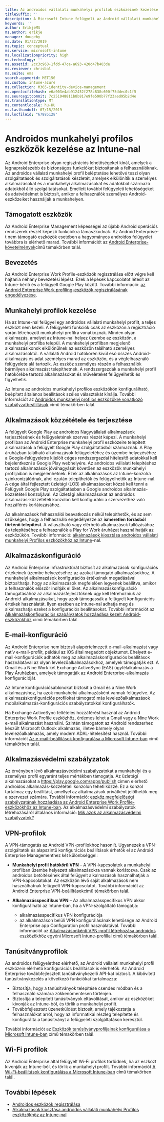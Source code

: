 ```yaml
---
title: Az androidos vállalati munkahelyi profilok eszközeinek kezelése Microsoft Intune
titleSuffix: ''
description: A Microsoft Intune felügyeli az Android vállalati munkahelyi profilok eszközeit, így további felügyeleti lehetőségeket és adatvédelmet biztosíthat, amikor a felhasználók személyes Android-eszközeiket használják a munkahelyen.
keywords: ''
author: ErikjeMS
ms.author: erikje
manager: dougeby
ms.date: 01/22/2019
ms.topic: conceptual
ms.service: microsoft-intune
ms.localizationpriority: high
ms.technology: ''
ms.assetid: 2cc3c960-1fdd-47ca-a693-420d47b403de
ms.reviewer: chrisbal
ms.suite: ems
search.appverid: MET150
ms.custom: intune-azure
ms.collection: M365-identity-device-management
ms.openlocfilehash: e6a003e4ab912452f278c838c600f75ddec0c1f5
ms.sourcegitcommit: 7c251948811b8b817e9fe590b77f23aed95b2d4e
ms.translationtype: MT
ms.contentlocale: hu-HU
ms.lasthandoff: 07/15/2019
ms.locfileid: "67885128"
---
```

# <a name="manage-android-work-profile-devices-with-intune"></a>Androidos munkahelyi profilos eszközök kezelése az Intune-nal

Az Android Enterprise olyan regisztrációs lehetőségeket kínál, amelyek a legnaprakészebb és biztonságos funkciókat biztosítanak a felhasználóknak. Az androidos vállalati munkahelyi profil beléptetése lehetővé teszi olyan szolgáltatások és szolgáltatások készletét, amelyek elkülönítik a személyes alkalmazásokat és a munkahelyi alkalmazásokat és adatokból származó adatokból álló szolgáltatásokat. Emellett további felügyeleti lehetőségeket és adatvédelmet is biztosít, amikor a felhasználók személyes Android-eszközeiket használják a munkahelyen. 

## <a name="supported-devices"></a>Támogatott eszközök

Az Android Enterprise Management képességei az újabb Android operációs rendszerek részét képező funkciókra támaszkodnak. Az Android Enterprise-t nem támogató eszközök esetében a hagyományos androidos felügyelet továbbra is elérhető marad. További információt az [Android Enterprise-követelmények](https://support.google.com/work/android/answer/6174145?hl=en&ref_topic=6151012)című témakörben talál.

## <a name="onboarding"></a>Bevezetés

Az Android Enterprise Work Profile-eszközök regisztrálása előtt végre kell hajtania néhány bevezetési lépést. Ezek a lépések kapcsolatot létesít az Intune-bérlő és a felügyelt Google Play között. További információ: [az Android Enterprise Work profiling-eszközök regisztrálásának engedélyezése](android-work-profile-enroll.md).

## <a name="work-profile-management"></a>Munkahelyi profilok kezelése

Ha az Intune-nal felügyel egy androidos vállalati munkahelyi profilt, a teljes eszközt nem kezeli. A felügyeleti funkciók csak az eszközön a regisztráció során létrehozott munkahelyi profilra vonatkoznak. Minden olyan alkalmazás, amelyet az Intune-nal helyez üzembe az eszközön, a munkahelyi profilba települ. A munkahelyi profilban megjelenő alkalmazásikonok elkülönülnek az eszközön található személyes alkalmazásoktól. A vállalati Android hatókörén kívül eső összes Android-alkalmazás és adat személyes marad az eszközön, és a végfelhasználó felügyelete alá tartozik. Az eszköz személyes részén a felhasználók bármilyen alkalmazást telepíthetnek. A rendszergazdák a munkahelyi profil hatókörébe tartozó alkalmazásokat és műveleteket felügyelhetik és figyelhetik.

Az Intune az androidos munkahelyi profilos eszközökön konfigurálható, beépített általános beállítások széles választékát kínálja. További információt az [Androidos munkahelyi profilos eszközökre vonatkozó szabályzatbeállítások](compliance-policy-create-android-for-work.md) című témakörben talál.

## <a name="app-publishing-and-distribution"></a>Alkalmazások közzététele és terjesztése

A felügyelt Google Play az androidos Nagyvállalati alkalmazások terjesztésének és felügyeletének szerves részét képezi. A munkahelyi profilban az Android Enterprise munkahelyi profil eszközeire telepített alkalmazások a felügyelt Google Play szolgáltatásból származnak. A Play áruházban található alkalmazások felügyeletéhez és üzembe helyezéséhez a Google-felügyeletre kijelölt céges rendszergazdai hitelesítő adatokkal kell bejelentkezni a Google Play webhelyére. Az androidos vállalati telepítéshez tartozó alkalmazások jóváhagyását követően az eszközök munkahelyi profiljaiban is megjelenhetnek. Ezek az alkalmazások az Intune-konzolra szinkronizálódnak, ahol ezután telepíthetők és felügyelhetők az Intune-nal. A cége által fejlesztett üzletági (LOB) alkalmazásokat közzé kell tenni a Felügyelt Google Play szolgáltatásban a Google androidos alkalmazás-közzétételi konzoljával. Az üzletági alkalmazásokat az androidos alkalmazás-közzétételi konzolon kell konfigurálni a szervezethez való hozzáférés korlátozásához.

Az alkalmazások felhasználói beavatkozás nélkül telepíthetők, és az sem szükséges, hogy a felhasználó engedélyezze az **ismeretlen forrásból történő telepítést**. A választható vagy elérhető alkalmazások tallózásához és telepítéséhez a felhasználók a Play for Work áruházat használhatják az eszközükön. További információ: [alkalmazások kiosztása androidos vállalati munkahelyi Profilos eszközökhöz az Intune](apps-add-android-for-work.md)-nal.

## <a name="app-configuration"></a>Alkalmazáskonfiguráció

Az Android Enterprise infrastruktúrát biztosít az alkalmazások konfigurációs értékeinek üzembe helyezéséhez az azokat támogató alkalmazásokhoz. A munkahelyi alkalmazások konfigurációs értékeinek megadásával biztosíthatja, hogy az alkalmazások megfelelően legyenek beállítva, amikor a felhasználók először indítják el őket. Az alkalmazáskonfiguráció támogatásához az alkalmazásfejlesztőknek úgy kell létrehozniuk az Android-alkalmazásaikat, hogy azok támogassák a felügyelt konfigurációs értékek használatát. Ilyen esetben az Intune-nal adhatja meg és alkalmazhatja ezeket a konfigurációs beállításokat. További információt az [Alkalmazáskonfigurációs szabályzatok hozzáadása kezelt Android-eszközökhöz](app-configuration-policies-use-android.md) című témakörben talál.

## <a name="email-configuration"></a>E-mail-konfiguráció

Az Android Enterprise nem biztosít alapértelmezett e-mail-alkalmazást vagy natív e-mail-profilt, például az iOS által megadott objektumot. Ehelyett e-mail-konfigurációk adhatók meg az alkalmazáskonfigurációs beállítások használatával az olyan levelezőalkalmazásokhoz, amelyek támogatják ezt. A Gmail és a Nine Work két Exchange ActiveSync (EAS) ügyfélalkalmazás a Play Áruházban, amelyek támogatják az Android Enterprise-alkalmazás konfigurációját.

Az Intune konfigurációsablonokat biztosít a Gmail és a Nine Work alkalmazáshoz, ha azok munkahelyi alkalmazásként vannak felügyelve. Az alkalmazáskonfigurációs profilokat támogató más levelezőalkalmazások mobilalkalmazás-konfigurációs szabályzatokkal konfigurálhatók.

Ha Exchange ActiveSync feltételes hozzáférést használ az Android Enterprise Work Profile eszközhöz, érdemes lehet a Gmail vagy a Nine Work e-mail alkalmazást használni. Szintén támogatott az Android rendszerhez készült Microsoft Outlook alkalmazás, illetve bármely olyan levelezőalkalmazás, amely modern ADAL-hitelesítést használ. További információt [Az e-mail-beállítások konfigurálása a Microsoft Intune-ban](email-settings-configure.md) című témakörben talál.

## <a name="app-protection-policies"></a>Alkalmazásvédelmi szabályzatok

Az érvényben lévő alkalmazásvédelmi szabályzatokat a munkahelyi és a személyes profil egyaránt teljes mértékben támogatja. Az üzletági alkalmazásokat a https://play.google.com/apps/publish címen elérhető androidos alkalmazás-közzétételi konzolon teheti közzé. Ez a konzol tartalmaz egy beállítást, amellyel az alkalmazások privátként jelölhetők meg a szervezet számára. További információ: [eszköz megfelelőségi szabályzatának hozzáadása az Android Enterprise Work Profile-eszközökhöz az Intune-ban](compliance-policy-create-android-for-work.md). Az alkalmazásvédelmi szabályzatok létrehozásáról általános információ: [Mik azok az alkalmazásvédelmi szabályzatok?](app-protection-policy.md)

## <a name="vpn-profiles"></a>VPN-profilok

A VPN-támogatás az Android VPN-profilokhoz hasonlít. Ugyanezek a VPN-szolgáltatók és alapszintű konfigurációs beállítások érhetők el az Android Enterprise Managementhez két különbséggel:

- **Munkahelyi profil hatókörű VPN** – A VPN-kapcsolatok a munkahelyi profilban üzembe helyezett alkalmazásokra vannak korlátozva. Csak az androidos betöltésének által felügyelt alkalmazások használhatják a VPN-kapcsolatokat. Az eszközön lévő saját alkalmazások nem használhatnak felügyelt VPN-kapcsolatot. További információt az [Android Enterprise VPN-beállítások](vpn-settings-android.md#android-enterprise-vpn-settings)című témakörben talál.

- **Alkalmazásspecifikus VPN** – Az alkalmazásspecifikus VPN akkor konfigurálható az Intune-ban, ha a VPN-szolgáltató támogatja:
  - alkalmazásspecifikus VPN konfigurációja
  - az alkalmazáson belüli VPN konfigurálásának lehetősége az Android Enterprise app Configuration profil használatával.
  További információt az [Alkalmazásonkénti VPN-profil létrehozása androidos eszközökhöz egyéni Microsoft Intune-profillal](android-pulse-secure-per-app-vpn.md) című témakörben talál.

## <a name="certificate-profiles"></a>Tanúsítványprofilok

Az androidos felügyelethez elérhető, az Android vállalati munkahelyi profil eszközein elérhető konfigurációs beállítások is elérhetők. Az Android Enterprise továbbfejlesztett tanúsítványkezelő API-kat biztosít. A kibővített tanúsítványkezelés a következő funkciókat tartalmazza:

- Biztosítja, hogy a tanúsítványok telepítése csendes módban és a felhasználó számára zökkenőmentesen történjen.
- Biztosítja a telepített tanúsítványok eltávolítását, amikor az eszközöket kivonják az Intune-ból, és törlik a munkahelyi profilt.
- Továbbfejlesztett üzenetküldést biztosít, amely tájékoztatja a felhasználókat arról, hogy az informatikai részleg telepítette és konfigurálta a tanúsítványt a felügyeleti szolgáltatáson keresztül.

További információt az [Eszközök tanúsítványprofiljainak konfigurálása a Microsoft Intune-ban](certificates-configure.md) című témakörben talál.

## <a name="wi-fi-profiles"></a>Wi-Fi profilok

Az Android Enterprise által felügyelt Wi-Fi profilok törlődnek, ha az eszközt kivonják az Intune-ból, és törlik a munkahelyi profilt. További információt [A Wi-Fi-beállítások konfigurálása a Microsoft Intune-ban](wi-fi-settings-configure.md) című témakörben talál.

## <a name="next-steps"></a>További lépések
- [Androidos eszközök regisztrálása](android-enroll.md)
- [Alkalmazások kiosztása androidos vállalati munkahelyi Profilos eszközökhöz az Intune-nal](apps-add-android-for-work.md)

